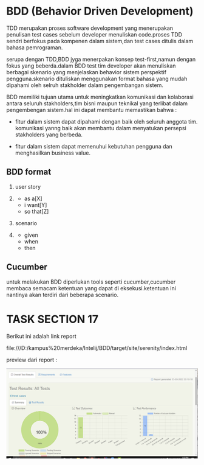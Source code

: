 # BDD (Behavior Driven Development)

TDD merupakan proses software development yang menerupakan penulisan
test cases sebelum developer menuliskan code.proses TDD sendri berfokus 
pada kompenen dalam sistem,dan test cases ditulis dalam bahasa pemrograman.

serupa dengan TDD,BDD jyga menerpakan konsep test-first,namun dengan 
fokus yang beberda.dalam BDD test tim developer akan menuliskan berbagai
skenario yang menjelaskan behavior sistem perspektif pengguna.skenario
dituliskan menggunakan format bahasa yang mudah dipahami oleh selruh 
stakholder dalam pengembangan sistem.

BDD memiliki tujuan utama untuk meningkatkan komunikasi dan kolaborasi
antara seluruh stakholders,tim bisni maupun teknikal yang terlibat dalam
pengembengan sistem.hal ini dapat membantu memastikan bahwa :

- fitur dalam sistem dapat dipahami dengan baik oleh seluruh anggota tim.
  komunikasi yanng baik akan membantu dalam menyatukan persepsi stakholders
  yang berbeda.

- fitur dalam sistem dapat memenuhui kebutuhan pengguna dan menghasilkan 
  business value.

## BDD format
1) user story 

2) - as a[X]
   - i want[Y]
   - so that[Z]

3) scenario

4) - given
   - when 
   - then

## Cucumber
untuk melakukan BDD diperlukan tools seperti cucumber,cucumber membaca
semacam ketentuan yang dapat di eksekusi.ketentuan ini nantinya akan 
terdiri dari beberapa scenario.

# TASK SECTION 17

Berikut ini adalah link report 

file:///D:/kampus%20merdeka/Intelij/BDD/target/site/serenity/index.html

preview dari report : 

![preview](./screenshots/preview.png)
